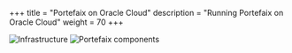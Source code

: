 +++
title = "Portefaix on Oracle Cloud"
description = "Running Portefaix on Oracle Cloud"
weight = 70
+++

<img src="/docs/images/portefaix-oci-infra.svg" alt="Infrastructure" class="mt-3 mb-3 rounded">

<img src="/docs/images/portefaix-oci.svg" alt="Portefaix components" class="mt-3 mb-3 rounded">

